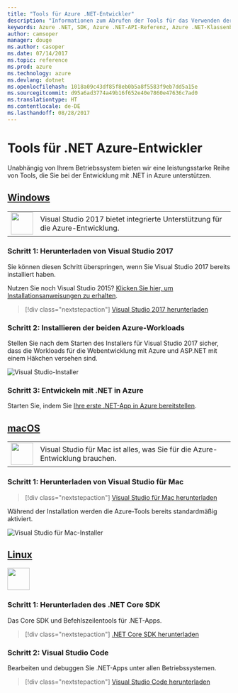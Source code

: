 ```yaml
---
title: "Tools für Azure .NET-Entwickler"
description: "Informationen zum Abrufen der Tools für das Verwenden der Azure .NET-Bibliotheken in einer Windows-, Linux- oder Mac-Umgebung."
keywords: Azure .NET, SDK, Azure .NET-API-Referenz, Azure .NET-Klassenbibliothek
author: camsoper
manager: douge
ms.author: casoper
ms.date: 07/14/2017
ms.topic: reference
ms.prod: azure
ms.technology: azure
ms.devlang: dotnet
ms.openlocfilehash: 1018a09c43df85f8eb0b5a8f5583f9eb7dd5a15e
ms.sourcegitcommit: d95a6ad3774a49b16f652e40e7860e47636c7ad0
ms.translationtype: HT
ms.contentlocale: de-DE
ms.lasthandoff: 08/28/2017
---
```

# <a name="tools-for-net-azure-developers"></a>Tools für .NET Azure-Entwickler

Unabhängig von Ihrem Betriebssystem bieten wir eine leistungsstarke Reihe von Tools, die Sie bei der Entwicklung mit .NET in Azure unterstützen.

## <a name="windowstabwindows"></a>[Windows](#tab/windows)

<table>
  <tr>
    <td width="50">
        <img src="https://docs.microsoft.com/en-us/media/logos/logo_vs-ide.svg" width="50" height="50"></img>
    </td>
    <td>
Visual Studio 2017 bietet integrierte Unterstützung für die Azure-Entwicklung.
    </td>
  </tr>
</table>

### <a name="step-1-download-visual-studio-2017"></a>Schritt 1: Herunterladen von Visual Studio 2017

Sie können diesen Schritt überspringen, wenn Sie Visual Studio 2017 bereits installiert haben.

Nutzen Sie noch Visual Studio 2015?  [Klicken Sie hier, um Installationsanweisungen zu erhalten](dotnet-sdk-vs2015-install.md).

> [!div class="nextstepaction"]
> [Visual Studio 2017 herunterladen](https://www.visualstudio.com/downloads/)


### <a name="step-2-install-the-two-azure-workloads"></a>Schritt 2: Installieren der beiden Azure-Workloads

Stellen Sie nach dem Starten des Installers für Visual Studio 2017 sicher, dass die Workloads für die Webentwicklung mit Azure und ASP.NET mit einem Häkchen versehen sind.

![Visual Studio-Installer](media/dotnet-tools/azure-workloads.png)

### <a name="step-3-develop-with-net-on-azure"></a>Schritt 3: Entwickeln mit .NET in Azure

Starten Sie, indem Sie [Ihre erste .NET-App in Azure bereitstellen](https://docs.microsoft.com/azure/app-service-web/app-service-web-get-started-dotnet).


## <a name="macostabmacos"></a>[macOS](#tab/macos)
<table>
  <tr>
    <td width="50">
        <img src="https://docs.microsoft.com/en-us/media/logos/logo_vs-mac.svg" width="50" height="50"></img>
    </td>
    <td>
Visual Studio für Mac ist alles, was Sie für die Azure-Entwicklung brauchen.
    </td>
  </tr>
</table>


### <a name="step-1-download-visual-studio-for-mac"></a>Schritt 1: Herunterladen von Visual Studio für Mac

> [!div class="nextstepaction"]
> [Visual Studio für Mac herunterladen](https://www.visualstudio.com/vs/visual-studio-mac/)

Während der Installation werden die Azure-Tools bereits standardmäßig aktiviert.

![Visual Studio für Mac-Installer](media/dotnet-tools/azure-vsmac.png)

## <a name="linuxtablinux"></a>[Linux](#tab/linux)

<img src="https://docs.microsoft.com/en-us/visualstudio/products/images/vs-code.svg" width="50" height="50"></img>

### <a name="step-1-download-net-core-sdk"></a>Schritt 1: Herunterladen des .NET Core SDK

Das Core SDK und Befehlszeilentools für .NET-Apps.

> [!div class="nextstepaction"]
> [.NET Core SDK herunterladen](https://www.microsoft.com/net/core)

### <a name="step-2-visual-studio-code"></a>Schritt 2: Visual Studio Code

Bearbeiten und debuggen Sie .NET-Apps unter allen Betriebssystemen.

> [!div class="nextstepaction"]
> [Visual Studio Code herunterladen](https://code.visualstudio.com)